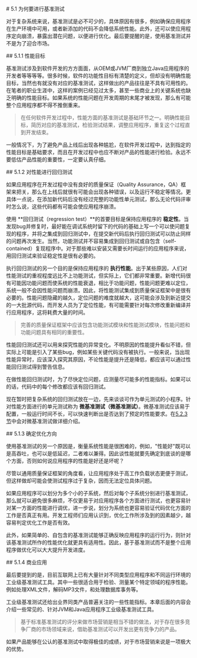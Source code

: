 <a name="5.1" />
# 5.1 为何要进行基准测试

对于复杂系统来说，基准测试是必不可少的，具体原因有很多，例如确保应用程序在生产环境中可用，或者新添加的代码不会降低系统性能。此外，还可以使应用程序定向崩溃，暴露出潜在问题，以便进行优化。最后要提醒的是，使用基准测试并不是为了迎合市场。

<a mame="5.1.1" />
## 5.1.1 性能目标

基准测试涉及到软件开发的方方面面，从OEM或JVM厂商到独立Java应用程序的开发者等等等等。很多时候，软件的功能性目标有清楚的定义，但却没有明确性能目标，当然也有就没有对应的基准测试，这样做出的产品往往是不具有可用性的。在笔者的职业生涯中，这样的案例已经见过太多，甚至一些商业上的关键系统也缺乏明确的性能目标。如果系统的性能问题在开发周期的末尾才被发现，那么有可能整个应用程序都不得不推倒重来。

>在任何软件开发过程中，性能方面的基准测试是基础环节之一。明确性能目标，简历对应的基准测试，检验测试结果，调整应用程序，重复这个过程直到开发结束。

一般情况下，为了避免产品上线后出现各种尴尬，在软件开发过程中，达到指定的性能目标是基础要求，而且在开发过程中也应不断对产品的性能进行检验。永远不要低估产品性能的重要性，一定要认真仔细。

<a name="5.1.2" />
## 5.1.2 对性能进行回归测试

如果应用程序在开发过程中没有良好的质量保证（Quality Assurance，QA）框架来把关，那么在上线后就很有可能会出现各种错误，以及运行不稳定等情况。更具体一点说，在添加新代码后没有经过完整的功能性单元测试，那么无论代码评审时怎么说，这些代码都有可能会使应用程序崩溃。

使用 **回归测试（regression test）**的首要目标是保持应用程序的 **稳定性**。当发现bug并修复时，最好能在调试系统时留下的代码的基础上写一个可以使问题复现的程序，并将之集成到回归测试中，在提交新代码后执行回归测试可以防止同样的问题再次发生。当然，功能测试并不容易集成到回归测试或自包含（self-contained）复现程序中。对于那些难以安装又需要长时间运行的应用程序来说，用回归测试来验证稳定性是很有必要的。

执行回归测试的另一个目的是保持应用程序的 **执行性能**。出于某些原因，人们对性能测试的重视程度远比不上功能测试，但实际上，它们都非常重要。新增代码很有可能因功能问题而使系统的性能衰退，相比于功能问题，性能问题更难以定位，系统一般不会因性能问题而崩溃。因此，将性能测试集成到质量保证框架中是很有必要的。性能问题隐藏的越久，定位问题的难度就越大，这可能会涉及到新近提交的一大批源代码，而开发人员为了定位性能，有可能需要针对每次修改重新编译并行应用程序，这将耗费大量的时间。

>完善的质量保证框架中应该包含功能测试模块和性能测试模块，性能问题和功能问题具有相同的重要性。

性能回归测试还可以用来探究性能的异常变化。不明原因的性能提升看似不错，但实际上可能是引入了某些bug，例如某些关键代码没有被执行。一般来说，当出现性能异常时，应该深入探究其原因，不论性能是提升还是降低，都应该可以通过性能回归测试得到警告信息。

在做性能回归测试时，为了尽快定位问题，应测量尽可能多的性能指标。如果可以的话，代码中的每个修改都应该有回归测试。

现在暂时把复杂系统的回归测试放在一边，先来谈谈可作为单元测试的小程序。针对性能方面进行的单元测试称为 **微基准测试（微基准测试）**。微基准测试应该易于配置，一般运行时间不长，可以快速判断出是否达到了预定的性能要求。在[5.2.3节][1]中会对微基准测试做详细介绍。

<a name="5.1.3" />
## 5.1.3 确定优化方向

使用基准测试的另一个原因是，衡量系统性能是很困难的，例如，"性能好"既可以是高吞吐，也可以是低延迟，二者难以兼得。因此谈性能就要先确定到底谈的是哪个方面，否则如何说应用程序的性能是好还是坏呢？

尽管以通用质量保证框架的角度看，让应用程序处于高工作负载状态更便于测试，但这样做却可能会使测试程序过于复杂，因而无法定位具体问题。

如果应用程序可以划分为多个小的子系统，然后对每个子系统分别进行基准测试，那么就可以避免很多麻烦，不仅更易于对应用程序各个方面进行测试，也更容易针对某一方面的性能进行调优，进一步说，划分为系统也更容易验证代码优化方面的工作是否真正有用。开发工程师们应用认识到，优化工作所涉及到的因素越少，越容易判定优化工作是否有效。

此外，如果简单的、自包含的基准测试能够正确反映应用程序的运行行为，则针对该基准测试所作的性能优化就更具有适用性。因此，基于基准测试而不是整个应用程序做优化可以大大提升开发进度。

<a name="5.1.4" />
## 5.1.4 商业应用

最后要提到的是，目前互联网上已有大量针对不同类型应用程序和不同运行环境的工业级基准测试工具。其中一些很适合用于检验、测量某个特定领域的程序性能。例如处理XML文件，解码MP3文件，和处理数据库事务等。

工业级基准测试还给出业界同类产品普遍关注的一些性能指标。本章后面的内容会介绍一些常见的、针对JVM和Java应用程序工业级基准测试工具。

>基于标准基准测试的评分来做市场营销是相当不错的做法，对于存在很多竞争厂商的市场领域来说，借助基准测试可以开发出更有竞争力的产品。

如果产品能够在公认的基准测试中取得极佳的成绩，对于市场营销来说是一项极大的优势。







[1]:    ./5.3.md#5.2.3
